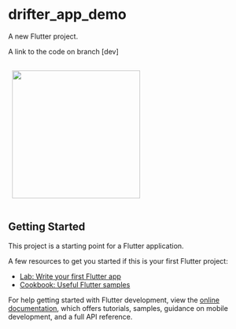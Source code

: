 # drifter_app_demo

A new Flutter project.

A link to the code on branch [dev]

<img align="center" style="margin:1rem 0.5rem" src="assets/app.gif" width="260" />

## Getting Started

This project is a starting point for a Flutter application.

A few resources to get you started if this is your first Flutter project:

- [Lab: Write your first Flutter app](https://docs.flutter.dev/get-started/codelab)
- [Cookbook: Useful Flutter samples](https://docs.flutter.dev/cookbook)

For help getting started with Flutter development, view the
[online documentation](https://docs.flutter.dev/), which offers tutorials,
samples, guidance on mobile development, and a full API reference.
